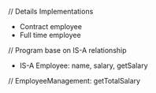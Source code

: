 // Details Implementations
- Contract employee
- Full time employee

// Program base on IS-A relationship
- IS-A Employee: name, salary, getSalary

// EmployeeManagement: getTotalSalary